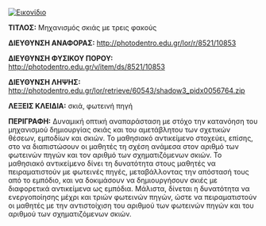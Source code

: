 [![Εικονίδιο](http://photodentro.edu.gr/lor/retrieve/60541/shadow3.zip_teaser.jpg)](http://photodentro.edu.gr/lor/r/8521/10853)

**ΤΙΤΛΟΣ:** Μηχανισμός σκιάς με τρεις φακούς

**ΔΙΕΥΘΥΝΣΗ ΑΝΑΦΟΡΑΣ:** http://photodentro.edu.gr/lor/r/8521/10853

**ΔΙΕΥΘΥΝΣΗ ΦΥΣΙΚΟΥ ΠΟΡΟΥ:** http://photodentro.edu.gr/v/item/ds/8521/10853

**ΔΙΕΥΘΥΝΣΗ ΛΗΨΗΣ:** http://photodentro.edu.gr/lor/retrieve/60543/shadow3_pidx0056764.zip

**ΛΕΞΕΙΣ ΚΛΕΙΔΙΑ:** σκιά, φωτεινή πηγή

**ΠΕΡΙΓΡΑΦΗ:** Δυναμική οπτική αναπαράσταση με στόχο την κατανόηση του μηχανισμού δημιουργίας σκιάς και του αμετάβλητου των σχετικών θέσεων, εμποδίων και σκιών. Το μαθησιακό αντικείμενο στοχεύει, επίσης, στο να διαπιστώσουν οι μαθητές τη σχέση ανάμεσα στον αριθμό των φωτεινών πηγών και τον αριθμό των σχηματιζόμενων σκιών. 
Το μαθησιακό αντικείμενο δίνει τη δυνατότητα στους μαθητές να πειραματιστούν με φωτεινές πηγές, μεταβάλλοντας την απόστασή τους από το εμπόδιο, και να δοκιμάσουν να δημιουργήσουν σκιές με διαφορετικά αντικείμενα ως εμπόδια. Μάλιστα, δίνεται η δυνατότητα να ενεργοποίησης μέχρι και τριών φωτεινών πηγών, ώστε να πειραματιστούν οι μαθητές με την αντιστοίχιση του αριθμού των φωτεινών πηγών και του αριθμού των σχηματιζόμενων σκιών.
